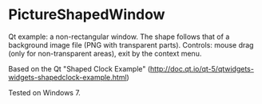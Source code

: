 # PictureShapedWindow
Qt example: a non-rectangular window.
The shape follows that of a background image file (PNG with transparent parts).
Controls: mouse drag (only for non-transparent areas), exit by the context menu.

Based on the Qt "Shaped Clock Example"
(http://doc.qt.io/qt-5/qtwidgets-widgets-shapedclock-example.html)

Tested on Windows 7.

